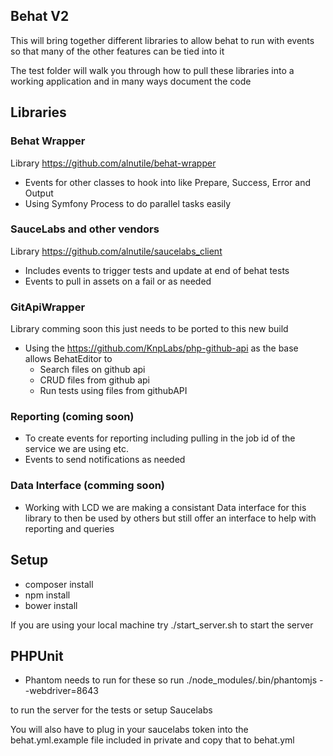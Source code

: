 ## Behat V2

This will bring together different libraries to allow behat to run with events so that many of the other features can be tied into it

The test folder will walk you through how to pull these libraries into a working application and
in many ways document the code


## Libraries

### Behat Wrapper

  Library https://github.com/alnutile/behat-wrapper

  * Events for other classes to hook into like Prepare, Success, Error and Output
  * Using Symfony Process to do parallel tasks easily

### SauceLabs and other vendors

  Library https://github.com/alnutile/saucelabs_client

  * Includes events to trigger tests and update at end of behat tests
  * Events to pull in assets on a fail or as needed

### GitApiWrapper
  
   Library comming soon this just needs to be ported to this new build
   
   * Using the https://github.com/KnpLabs/php-github-api as the base allows BehatEditor to
     * Search files on github api 
     * CRUD files from github api
     * Run tests using files from githubAPI

### Reporting (coming soon)

  * To create events for reporting including pulling in the job id of the service we are using etc.
  * Events to send notifications as needed

### Data Interface (comming soon)

  * Working with LCD we are making a consistant Data interface for this library to then be used
  by others but still offer an interface to help with reporting and queries
  

## Setup

  * composer install
  * npm install
  * bower install

If you are using your local machine try ./start_server.sh to start the server


## PHPUnit

  * Phantom needs to run for these so run
   ./node_modules/.bin/phantomjs --webdriver=8643

  to run the server for the tests or setup Saucelabs

  You will also have to plug in your saucelabs token into the behat.yml.example file included in private and copy that
  to behat.yml
